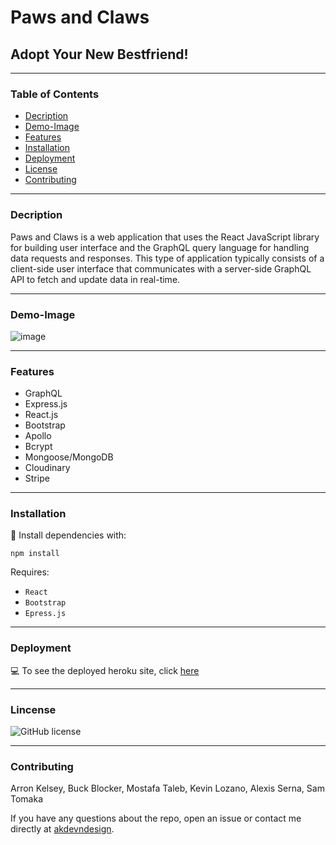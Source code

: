 # Paws and Claws

## Adopt Your New Bestfriend!

---

### Table of Contents

- [Decription](#decription)
- [Demo-Image](#demo-image)
- [Features](#features)
- [Installation](#installation)
- [Deployment](#deployment)
- [License](#license)
- [Contributing](#contributing)

---

### Decription

Paws and Claws is a web application that uses the React JavaScript library for building user interface and the GraphQL query language for handling data requests and responses. This type of application typically consists of a client-side user interface that communicates with a server-side GraphQL API to fetch and update data in real-time.

---

### Demo-Image

![image](https://github.com/akdevndesign/paws-and-claws/assets/62455130/cbfc293a-de8a-44ea-b865-0ea2b391ab8a)

---

### Features 

* GraphQL
* Express.js
* React.js
* Bootstrap
* Apollo
* Bcrypt 
* Mongoose/MongoDB
* Cloudinary
* Stripe

---

### Installation

💾
Install dependencies with:

`npm install`

Requires:

- `React`
- `Bootstrap`
- `Epress.js`

---

### Deployment

💻
To see the deployed heroku site, click [here](https://murmuring-waters-06827.herokuapp.com/)

---

### Lincense

![GitHub license](https://img.shields.io/badge/license-MIT-blue.svg)

---

### Contributing

Arron Kelsey, Buck Blocker, Mostafa Taleb, Kevin Lozano, Alexis Serna, Sam Tomaka

If you have any questions about the repo, open an issue or contact me directly at [akdevndesign](https://github.com/akdevndesign/).
